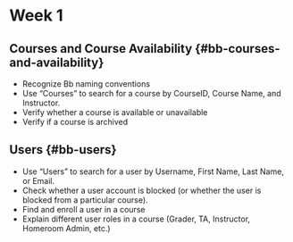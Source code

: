 # Week 1

## Courses and Course Availability {#bb-courses-and-availability}

* Recognize Bb naming conventions
* Use “Courses” to search for a course by CourseID, Course Name, and Instructor.
* Verify whether a course is available or unavailable
* Verify if a course is archived

## Users {#bb-users}

* Use “Users” to search for a user by Username, First Name, Last Name, or Email.
* Check whether a user account is blocked \(or whether the user is blocked from a particular course\).
* Find and enroll a user in a course
* Explain different user roles in a course \(Grader, TA, Instructor, Homeroom Admin, etc.\)

